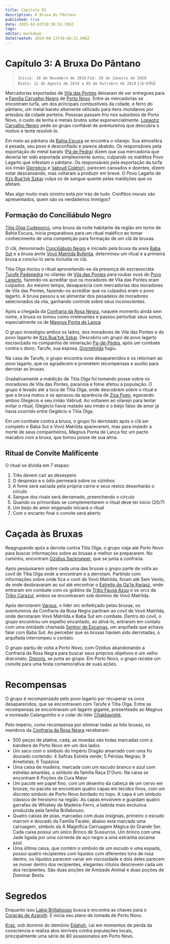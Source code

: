 ```yaml
---
title: Capítulo 03
description: A Bruxa Do Pântano
published: true
date: 2025-02-03T19:38:53.785Z
tags: 
editor: markdown
dateCreated: 2024-08-13T19:48:31.846Z
---
```


<!-- SUBTITLE: A Bruxa Do Pântano -->

# Capítulo 3: A Bruxa Do Pântano

>  `Início: 10 de Novembro de 2018`
>  `Fim: 10 de Janeiro de 2020   `
>  `Hiato: 12 de Agosto de 2019 a 05 de Outrubro de 2019`
{.is-info}

Mercadorias exportadas de [Vila das Pontes](/lugares/plano-material/drafeon/sudeste-de-drafeon/vila-das-pontes) deixaram de ser entregues para a [Família Carvalho-Negro](/faccoes/faccoes-familiares/familia-carvalho-negro#familia-carvalho-negro) de [Porto Novo](/lugares/plano-material/drafeon/sudeste-de-drafeon/porto-novo). Entre as mercadorias se encontram turfa, um dos principais combustíveis da cidade, e ferro do pântano, um metal barato altamente utilizado para itens mundanos por artesãos da cidade porteira. Pessoas passam frio nos subúrbios de Porto Novo, o custo de lenha e metais brutos sobe exponencialmente. [Lopaohz Carvalho-Negro](/individuos/lopaohz-carvalho-negro) pede ao grupo confiável de aventureiros que descubra o motivo e tente resolvê-lo.

Em meio ao pântano da [Bahia Escura](/lugares/plano-material/drafeon/sudeste-de-drafeon/bahia-escura) se encontra o vilarejo. Sua atmosfera é pesada, seu povo é desconfiado e parece abatido. Os responsáveis pela exportação do metal barato ([Pá de Pedra](/faccoes/faccoes-independentes/pa-de-pedra)) dizem que sua mercadoria que deveria ter sido exportada simplesmente sumiu, culpando os malditos Povo Lagarto que infestam o pântano. Os responsáveis pela exportação da turfa (os irmão [Glergécio](/individuos/glergecio-coletor) e [Vabrud Coletor](/individuos/vabrud-coletor)), parecem cansados e doentes, dizem estar descansando, mas voltaram a produzir em breve. O Povo Lagarto de [Kzs Bua'tyk Szkar](/lugares/plano-material/drafeon/sudeste-de-drafeon/bahia-escura/kzs-buatyk-szkar) culpa os de sangue quente pelas maldições que os afetam. 

Mas algo muito mais sinistro está por trás de tudo. Conflitos morais são apresentados, quem são os verdadeiros inimigos?

## Formação do Conciliábulo Negro
[Titia Olga Cudeporco](/individuos/titia-olga-cudeporco), uma bruxa da noite habitante da região em torno de Bahia Escura, inicia preparativos para um ritual maléfico ao tomar conhecimento de uma competição para formação de um clã de bruxas.

O clã, denominado [Conciliábulo Negro](/faccoes/faccoes-independentes/conciliabulo-negro) e iniciado pela bruxa da areia [Baba Sut](/individuos/baba-sut) e a bruxa annis [Vovó Matrilda Bufenta](/individuos/vovo-matrilda-bufenta), determinou um ritual e a primeira bruxa a concluí-lo seria incluída no clã.

Titia Olga iniciou o ritual aproveitando-se da presença do escravocrata [Turufe Padepedra](/individuos/turufe-padepedra) no vilarejo de [Vila das Pontes](/lugares/plano-material/drafeon/sudeste-de-drafeon/vila-das-pontes) para roubar ovos do [Povo Lagarto](/lugares/plano-material/drafeon/sudeste-de-drafeon/etnias-do-sudeste-de-drafeon/povo-lagarto-do-sudeste-de-drafeon), fazendo-os acreditar que os moradores de Vila das Pontes eram culpados. Ao mesmo tempo, desaparecia com mercadorias dos moradores de Vila das Pontes, fazendo-os acreditar que os culpados eram o povo lagarto. A bruxa passou a se alimentar dos pesadelos de moradores selecionados da vila, ganhando controle sobre seus inconscientes.

Após a chegada da [Confraria da Rosa Negra](/faccoes/faccoes-independentes/confraria-da-rosa-negra), naquele momento ainda sem nome, a bruxa os tomou como irrelevantes e passou perturbar seus sonos, especialmente os de [Magnus Ponta de Lança](/individuos/personagens-de-jogadores/magnus-ponta-de-lanca).

O grupo investigou ambos os lados, dos moradores de Vila das Pontes e do povo lagarto de [Kzs Bua'tyk Szkar](/lugares/plano-material/drafeon/sudeste-de-drafeon/bahia-escura/kzs-buatyk-szkar). Descobriu um grupo de povo lagarto escravizado no companhia de mineração [Pa-de-Pedra](/faccoes/faccoes-independentes/pa-de-pedra), após um combate contra o dono, Tarufe, sua esposa, [Gromehilda](/individuos/gromehilda-padepedra) fugiu.

Na casa de Tarufe, o grupo encontra ovos desaparecidos e os retornam ao povo lagarto, que os agradecem e prometem recompensas e auxílio para derrotar as bruxas.

Gradativamente a maldição de Titia Olga foi tomando posse sobre os moradores de Vila das Pontes, paranoia e fome afetou a população. O grupo é levado até a toca de Titia Olga, onde descobrem sobre o ritual e que a bruxa matou e se apossou da aparência de [Ziza Puen](/individuos/ziza-puen), eganando ambos Glegécio e seu irmão Vabrud. Ao voltarem ao vilarejo para tentar evitar o ritual, Glegécio havia matado seu irmão e o beijo falso de amor já havia ocorrido entre Geglécio e Titia Olga.

Em um combate contra a bruxa, o grupo foi derrotado após o clã ser completo e Baba Sut e Vovó Matrilda aparecerem, mas para impedir a morte de seus companheiros, Magnus Ponta de Lança fez um pacto macabro com a bruxa, que tomou posse de sua alma.

## Ritual de Convite Malificente
O ritual se dividia em 7 etapas:
1. Três devem cair ao desespero
1. O desprezo e o ódio permeará sobre os vizinhos
1. A fome será saciada pela própria carne e seus restos desenharão o círculo
1. Sangue dos rivais será derramado, preenchendo o círculo
1. Quando os primordiais se complementarem o ritual deve ter início (20/7)
1. Um beijo de amor enganado iniciará o ritual
1. Com o encanto final o convite será aberto

# Caçada às Bruxas
Reagrupando após a derrota contra Titia Olga, o grupo viaja até Porto Novo para buscar informações sobre as bruxas e melhor se prepararem. No caminho, encontram [Ozidius Sackropper](/individuos/personagens-de-jogadores/ozidius-sackropper), que se junta a confraria.

Após pesquisarem sobre cada uma das bruxas o grupo parte de volta ao covil de Titia Olga onde a encontram e a derrotam. Partindo com informações sobre onde fica o covil de Vovó Matrilda, foram até Sem Vento, de onde desbravaram ao sul até encontrar o [Estreito de Ga'te Kwiasz](), onde entraram em combate com os goblins da [Tribo Fauxa Azuu](/faccoes/nacoes/tribos-orc/tribo-fauxa-azuu) e os orcs da [Tribo Carazul](/faccoes/nacoes/tribos-orc/tribo-carazul), ambos se encontravam sob domínio de Vovó Matrilda.

Após derrotarem [Vargus](/individuos/vargus), o líder orc enfeitiçado pelas bruxas, os aventureiros da Confraria da Rosa Negra partiram ao covil de Vovó Matrilda, onde derrotaram Vovó Matrilda e Baba Sut em combate. Dentro do covil, o grupo encontrou um espelho encantado, ao ativá-lo, entraram em contato com uma entidade chamada [Senhor de Escamas](/individuos/lopsur), um arquifada que achava falar com Baba Sut. Ao perceber que as bruxas haviam sido derrotadas, o arquifada interrompeu o contato.

O grupo partiu de volta a Porto Novo, com Ozidius abandonando a Confraria da Rosa Negra para buscar seus próprios objetivos e um velho draconato, [Drecnis](/individuos/personagens-de-jogadores/drecnis-ragnoom), se junta ao grupo. Em Porto Novo, o grupo recebe um convite para uma festa comemorativa de suas ações.

# Recompensas
O grupo é recompensado pelo povo lagarto por recuperar os ovos desaparecidos, que se encontravam com Tarufe e Titia Olga. Entre as recompensas se encontravam um lagarto gigante, presenteado ao Magnus e nomeado Calanguinho e o colar do líder [Chakkaxishk](/individuos/chakkaxishk).

Pelo império, como recompensa por eliminar todas as três bruxas, os membros da [Confraria da Rosa Negra](/faccoes/faccoes-independentes/confraria-da-rosa-negra) receberam:
- 500 peças de platina, cada, as moedas são todas marcadas com a bandeira de Porto Novo em um dos lados.
- Um saco com o símbolo do Império Dragão amarrado com uma fio dourado contendo: 4 Safiras Estrela verde; 5 Pérolas Negras; 9 Ametistas; 6 Topázios
- Uma caixa de madeira, marcada com um escudo branco e azul com estrelas amarelas, o símbolo da familia Raça D'Ouro. Na caixa se encontram 6 Poções de Cura Maior
- Um pacote em papel fino, com um desenho da cabeça de um cervo em bronze, no pacote se encontram quatro capas em tecidos finos, com um discreto símbolo de Porto Novo bordado no topo. A capa é um símbolo clássico de heroísmo na região. As capas envolvem e guardam quatro garrafas de Whiskey de Madeira-Ferro, a bebida mais exclusiva produzida pela família Brillabouso.
- Quatro caixas de joias, marcadas com duas insígnias, primeiro o escudo marrom e dourado da Família Faralei, abaixo está marcada uma carruagem, símbolo da A Magnífica Carruagem Mágica do Grande Ser. Cada caixa possui um único Brinco de Sussurros. Um brinco com uma Jade ligada por uma corrente de aço negro a uma estranha escama azul.
- Uma última caixa, que contém o símbolo de um escudo e uma espada, possui quatro recipientes com líquidos com diferentes tons de rosa dentro, os líquidos parecem variar em viscosidade e dois deles parecem se mover dentro dos recipientes, elegantes rótulos descrevem cada um dos recipientes. São duas poções de Amizade Animal e duas poções de Dominar Besta.

# Segredos
Enquanto isso [Lakip Brillabouso](/individuos/lakip-brillabouso) busca e encontra as chaves para o [Coração de Azaroth](/itens/coracao-de-azaroth). E inicia seu plano de tomada de Porto Novo.

[Kraz](/individuos/personagens-de-jogadores/saile), sob domínio do demônio [Edahsh](/individuos/edahsh), cai em momentos de perda da consciencia e realiza atos terríveis contra populações locais, principalmente uma série de 80 assassinatos em Porto Novo.


